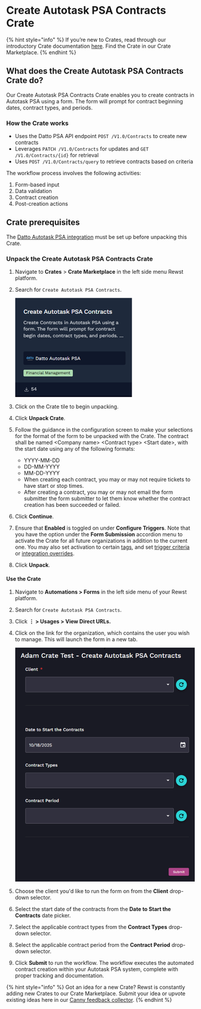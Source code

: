 # Create Autotask PSA Contracts Crate

{% hint style="info" %}
If you’re new to Crates, read through our introductory Crate documentation [here](https://docs.rewst.help/prebuilt-automations/crates). Find the Crate in our Crate Marketplace.
{% endhint %}

## What does the Create Autotask PSA Contracts Crate do?

Our Create Autotask PSA Contracts Crate enables you to create contracts in Autotask PSA using a form. The form will prompt for contract beginning dates, contract types, and periods.

### How the Crate works <a href="#how-the-crate-works" id="how-the-crate-works"></a>

* Uses the Datto PSA API endpoint `POST /V1.0/Contracts` to create new contracts
* Leverages `PATCH /V1.0/Contracts` for updates and `GET /V1.0/Contracts/{id}` for retrieval
* Uses `POST /V1.0/Contracts/query` to retrieve contracts based on criteria

The workflow process involves the following activities:

1. Form-based input
2. Data validation
3. Contract creation
4. Post-creation actions

## Crate prerequisites

The [Datto  Autotask PSA integration](../../configuration/integrations/integration-guides/datto-psa-integration-setup/) must be set up before unpacking this Crate.

### Unpack the Create Autotask PSA Contracts Crate <a href="#unpack-the-browse-rewst-form-triggers-within-a-form-and-attach-to-a-ticket-crate" id="unpack-the-browse-rewst-form-triggers-within-a-form-and-attach-to-a-ticket-crate"></a>

1. Navigate to **Crates** > **Crate Marketplace** in the left side menu Rewst platform.
2.  Search for `Create Autotask PSA Contracts`.



    ​![](<../../../.gitbook/assets/image (1) (3).png>)
3. Click on the Crate tile to begin unpacking.
4. Click **Unpack Crate**.
5. Follow the guidance in the configuration screen to make your selections for the format of the form to be unpacked with the Crate. The contract shall be named \<Company name> \<Contract type> \<Start date>, with the start date using any of the following formats:
   * YYYY-MM-DD
   * DD-MM-YYYY
   * MM-DD-YYYY
   * When creating each contract, you may or may not require tickets to have start or stop times.
   * After creating a contract, you may or may not email the form submitter the form submitter to let them know whether the contract creation has been succeeded or failed.
6. Click **Continue**.
7. Ensure that **Enabled** is toggled on under **Configure Triggers**. Note that you have the option under the **Form Submission** accordion menu to activate the Crate for all future organizations in addition to the current one. You may also set activation to certain [tags](../../settings/tags-in-rewst.md), and set [trigger criteria](../../automations/intro-to-triggers/trigger-criteria.md) or [integration overrides](../../automations/intro-to-triggers/).
8. Click **Unpack**.

#### Use the Crate <a href="#use-the-crate" id="use-the-crate"></a>

1. Navigate to **Automations > Forms** in the left side menu of your Rewst platform.
2. Search for `Create Autotask PSA Contracts`.
3. Click **⋮ > Usages > View Direct URLs.**
4.  Click on the link for the organization, which contains the user you wish to manage. This will launch the form in a new tab.



    ![](<../../../.gitbook/assets/image (2) (4).png>)
5. Choose the client you'd like to run the form on from the **Client** drop-down selector.&#x20;
6. Select the start date of the contracts from the **Date to Start the Contracts** date picker.
7. Select the applicable contract types from the **Contract Types** drop-down selector.
8. Select the applicable contract period from the **Contract Period** drop-down selector.
9. Click **Submit** to run the workflow. The workflow executes the automated contract creation within your Autotask PSA system, complete with proper tracking and documentation.

{% hint style="info" %}
Got an idea for a new Crate? Rewst is constantly adding new Crates to our Crate Marketplace. Submit your idea or upvote existing ideas here in our [Canny feedback collector](https://rewst.canny.io/crates).
{% endhint %}
